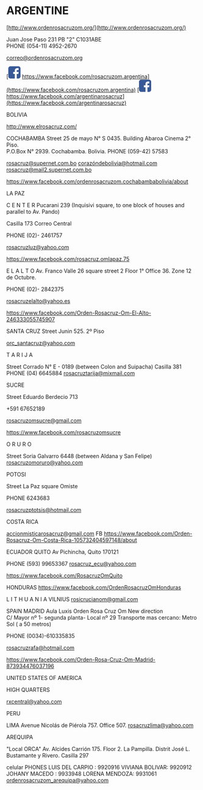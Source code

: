# ARGENTINE
  
[http://www.ordenrosacruzom.org/](http://www.ordenrosacruzom.org/)
  
Juan Jose Paso 231 PB "2" C1031ABE  
PHONE (054-11) 4952-2670
  
correo@ordenrosacruzom.org

[![Facebook](/assets/img/facebook_32px.png) https://www.facebook.com/rosacruzom.argentina](https://www.facebook.com/rosacruzom.argentina)
[![Facebook](/assets/img/facebook_32px.png) https://www.facebook.com/argentinarosacruz](https://www.facebook.com/argentinarosacruz)

BOLIVIA


http://www.elrosacruz.com/

COCHABAMBA
Street 25 de mayo N° S 0435. Building Abaroa Cinema 2° Piso.  
P.O.Box N° 2939. Cochabamba. Bolivia.
PHONE    (059-42) 57583
 
rosacruz@supernet.com.bo
corazóndebolivia@hotmail.com
rosacruz@mail2.supernet.com.bo

https://www.facebook.com/ordenrosacruzom.cochabambabolivia/about
 
LA  PAZ

C E N T E R
Pucarani 239 
(Inquisivi square, 
to one block of houses and parallel to Av. Pando)
          
Casilla 173 Correo Central

PHONE   (02)- 2461757

rosacruzluz@yahoo.com


https://www.facebook.com/rosacruz.omlapaz.75

E L   A L T O
Av. Franco Valle 26 square street 2  Floor 1° Office 36. Zone 12 de Octubre.

PHONE    (02)- 2842375

rosacruzelalto@yahoo.es

https://www.facebook.com/Orden-Rosacruz-Om-El-Alto-246333055745907
 
 SANTA CRUZ
Street Junin 525.    2º Piso

orc_santacruz@yahoo.com
 
T A R I J A

Street Corrado N° E - 0189  (between Colon and Suipacha)
Casilla 381
PHONE   (04) 6645884
rosacruztarija@mixmail.com
 
SUCRE

Street Eduardo Berdecio 713

+591 67652189


rosacruzomsucre@gmail.com

https://www.facebook.com/rosacruzomsucre
 
O R U R O

Street Soria Galvarro 6448 (between Aldana  y San Felipe)
rosacruzomoruro@yahoo.com
 
POTOSI
 
Street  La Paz  square Omiste

PHONE  6243683

 rosacruzptotsis@hotmail.com
 
 
COSTA RICA

accionmisticarosacruz@gmail.com
FB
https://www.facebook.com/Orden-Rosacruz-Om-Costa-Rica-105732404597148/about

ECUADOR
QUITO 
Av Pichincha, Quito 170121

PHONE (593) 99653367 
rosacruz_ecu@yahoo.com

https://www.facebook.com/RosacruzOmQuito

 
HONDURAS
https://www.facebook.com/OrdenRosacruzOmHonduras


L I T H U A N I A
VILNIUS 
rosicrucianom@gmail.com
 
SPAIN
MADRID
Aula Luxis Orden Rosa Cruz Om
New direction    
C/ Mayor nº 1- segunda planta- Local nº 29
Transporte mas cercano: Metro Sol ( a 50 metros)

 PHONE  (0034)-610335835    

rosacruzrafa@hotmail.com

https://www.facebook.com/Orden-Rosa-Cruz-Om-Madrid-873934476037196

 
UNITED STATES OF AMERICA

HIGH QUARTERS

rxcentral@yahoo.com

 
PERU

LIMA
Avenue Nicolás de Piérola 757. Office 507.
rosacruzlima@yahoo.com
 
AREQUIPA 
 
"Local ORCA" Av. Alcides Carrión 175. Floor 2. 
La Pampilla. Distrit José L. Bustamante y Rivero. 
                      Casilla 297                         
 
 celular PHONES
 LUIS DEL CARPIO : 9920916
 VIVIANA BOLIVAR: 9920912
 JOHANY MACEDO : 9933948
 LORENA MENDOZA: 9931061
  ordenrosacruzom_arequipa@yahoo.com

